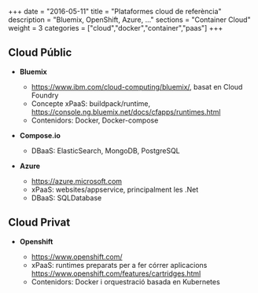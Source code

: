 +++
date        = "2016-05-11"
title       = "Plataformes cloud de referència"
description = "Bluemix, OpenShift, Azure, ..."
sections    = "Container Cloud"
weight      = 3
categories  = ["cloud","docker","container","paas"]
+++

## Cloud Públic

* **Bluemix**
	- https://www.ibm.com/cloud-computing/bluemix/, basat en Cloud Foundry
	- Concepte xPaaS: buildpack/runtime, https://console.ng.bluemix.net/docs/cfapps/runtimes.html
	- Contenidors: Docker, Docker-compose

* **Compose.io**
	- DBaaS: ElasticSearch, MongoDB, PostgreSQL

* **Azure**
	- https://azure.microsoft.com
	- xPaaS: websites/appservice, principalment les .Net
	- DBaaS: SQLDatabase



## Cloud Privat

* **Openshift**

	- https://www.openshift.com/
	- xPaaS: runtimes preparats per a fer córrer aplicacions https://www.openshift.com/features/cartridges.html
	- Contenidors: Docker i orquestració basada en Kubernetes

